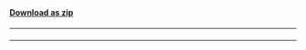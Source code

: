 ## <SampleName>
#### [Download as zip](https://minhaskamal.github.io/DownGit/#/home?url=https://github.com/GrapeCity/ComponentOne-WinForms-Samples/tree/master/NetFramework\Template\CS\RibbonAndTheme)
____
#### <SampleTitle>
____
<SampleDescription> 